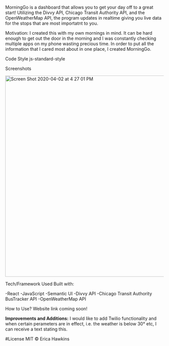 

MorningGo is a dashboard that allows you to get your day off to a great start! Utilizing the Divvy API, Chicago Transit Authority API, and the OpenWeatherMap API, the program updates in realtime giving you live data for the stops that are most importatnt to you. 

Motivation: I created this with my own mornings in mind. It can be hard enough to get out the door in the morning and I was constantly checking multiple apps on my phone wasting precious time. In order to put all the information that I cared most about in one place, I created MorningGo.

Code Style js-standard-style

Screenshots

<img width="640" alt="Screen Shot 2020-04-02 at 4 27 01 PM" src="https://user-images.githubusercontent.com/46728814/78302288-1d491500-7500-11ea-98fd-dde3af613da3.png">


Tech/Framework Used Built with:

-React
-JavaScript 
-Semantic UI 
-Divvy API 
-Chicago Transit Authority BusTracker API 
-OpenWeatherMap API 

How to Use?
Website link coming soon! 

**Improvements and Additions:** I would like to add Twilio functionality and when certain perameters are in effect, i.e. the weather is below 30° etc, I can receive a text stating this. 

#License MIT © Erica Hawkins


